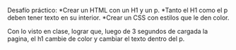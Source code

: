 Desafío práctico:
*Crear un HTML con un H1 y un p.
*Tanto el H1 como el p deben tener texto en su interior.
*Crear un CSS con estilos que le den color.

Con lo visto en clase, lograr que, luego de 3 segundos de cargada la pagina, el h1 cambie de color y cambiar el texto dentro del p.
